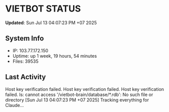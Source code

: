 # VIETBOT STATUS
**Updated**: Sun Jul 13 04:07:23 PM +07 2025

## System Info
- IP: 103.77.172.150
- Uptime: up 1 week, 19 hours, 54 minutes
- Files: 39535

## Last Activity
Host key verification failed.
Host key verification failed.
Host key verification failed.
ls: cannot access '/vietbot-brain/database/*.rdb': No such file or directory
[Sun Jul 13 04:07:23 PM +07 2025] Tracking everything for Claude...
